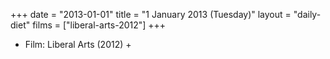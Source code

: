 +++
date = "2013-01-01"
title = "1 January 2013 (Tuesday)"
layout = "daily-diet"
films = ["liberal-arts-2012"]
+++


* Film: Liberal Arts (2012) +